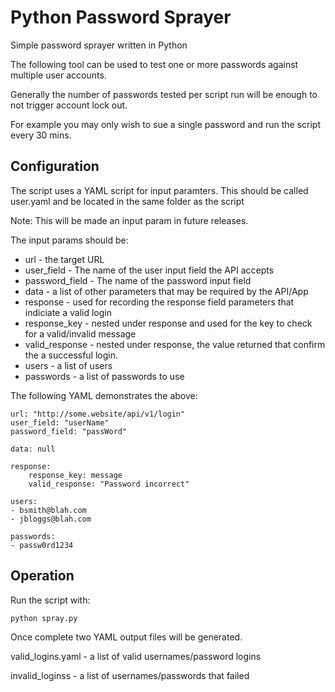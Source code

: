 # Python Password Sprayer

Simple password sprayer written in Python

The following tool can be used to test one or more passwords
against multiple user accounts. 

Generally the  number of passwords tested per script run will
be enough to not trigger account lock out.

For example you may only wish to sue a single password and run
the script every 30 mins.

## Configuration

The script uses a YAML script for input paramters. This should be called user.yaml
and be located in the same folder as the script

Note: This will be made an input param in future releases. 

The input params should be:

* url - the target URL
* user_field - The name of the user input field the API accepts
* password_field - The name of the password input field 
* data - a list of other parameters that may be required by the API/App
* response - used for recording the response field parameters that indiciate a valid login
* response_key - nested under response and used for the key to check for a valid/invalid message
* valid_response - nested under response, the value returned that confirm the a successful login.
* users - a list of users
* passwords - a list of passwords to use

The following YAML demonstrates the above:

```
url: "http://some.website/api/v1/login"
user_field: "userName"
password_field: "passWord"

data: null

response:
    response_key: message
    valid_response: "Password incorrect"

users:
- bsmith@blah.com
- jbloggs@blah.com

passwords:
- passw0rd1234

```


## Operation

Run the script with:

```
python spray.py 

```


Once complete two YAML output files will be generated.

valid_logins.yaml - a list of valid usernames/password logins

invalid_loginss - a list of usernames/passwords that failed
